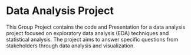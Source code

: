 # Data Analysis Project

This Group Project contains the code and Presentation for a data analysis project focused on exploratory data analysis (EDA) techniques and statistical analysis. The project aims to answer specific questions from stakeholders through data analysis and visualization.

